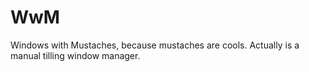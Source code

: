 WwM
===

Windows with Mustaches, because mustaches are cools. Actually is a manual tilling window manager.
